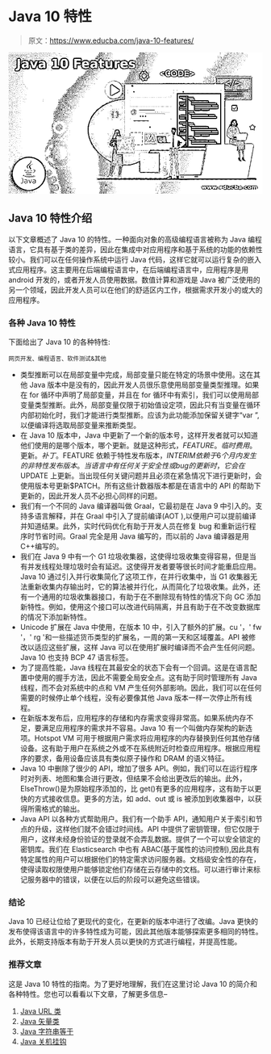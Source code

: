 # Java 10 特性

> 原文：<https://www.educba.com/java-10-features/>

![Java 10 Features](img/b001f2c1a1d171312317efb5a63191d4.png)



## Java 10 特性介绍

以下文章概述了 Java 10 的特性。一种面向对象的高级编程语言被称为 Java 编程语言，它具有基于类的差异，因此在集成中对应用程序和基于系统的功能的依赖性较小。我们可以在任何操作系统中运行 Java 代码，这样它就可以运行复杂的嵌入式应用程序。这主要用在后端编程语言中，在后端编程语言中，应用程序是用 android 开发的，或者开发人员使用数据。数值计算和游戏是 Java 被广泛使用的另一个领域，因此开发人员可以在他们的舒适区内工作，根据需求开发小的或大的应用程序。

### 各种 Java 10 特性

下面给出了 Java 10 的各种特性:

<small>网页开发、编程语言、软件测试&其他</small>

*   类型推断可以在局部变量中完成，局部变量只能在特定的场景中使用。这在其他 Java 版本中是没有的，因此开发人员很乐意使用局部变量类型推理。如果在 for 循环中声明了局部变量，并且在 for 循环中有索引，我们可以使用局部变量类型推断。此外，局部变量仅限于初始值设定项，因此只有当变量在循环内部初始化时，我们才能进行类型推断。应该为此功能添加保留关键字“var ”,以便编译将选取局部变量来推断类型。
*   在 Java 10 版本中，Java 中更新了一个新的版本号，这样开发者就可以知道他们使用的是哪个版本，哪个更新。就是这种形式，$FEATURE。临时费用。$更新。$补丁。$FEATURE 依赖于特性发布版本，$INTERIM 依赖于 6 个月内发生的非特性发布版本。当语言中有任何关于安全性或 bug 的更新时，它会在$UPDATE 上更新。当出现任何关键问题并且必须在紧急情况下进行更新时，会使用版本号更新$PATCH。所有这些计数器版本都是在语言中的 API 的帮助下更新的，因此开发人员不必担心同样的问题。
*   我们有一个不同的 Java 编译器叫做 Graal，它最初是在 Java 9 中引入的。支持多语言解释，并在 Graal 中引入了提前编译(AOT ),以便用户可以提前编译并知道结果。此外，实时代码优化有助于开发人员在修复 bug 和重新运行程序时节省时间。Graal 完全是用 Java 编写的，而以前的 Java 编译器是用 C++编写的。
*   我们在 Java 9 中有一个 G1 垃圾收集器，这使得垃圾收集变得容易，但是当有并发线程处理垃圾时会有延迟。这使得开发者要等很长时间才能重启应用。Java 10 通过引入并行收集简化了这项工作，在并行收集中，当 G1 收集器无法重新收集内存输出时，它的算法被并行化，从而简化了垃圾收集。此外，还有一个通用的垃圾收集器接口，有助于在不删除现有特性的情况下向 GC 添加新特性。例如，使用这个接口可以改进代码隔离，并且有助于在不改变数据库的情况下添加新特性。
*   Unicode 扩展在 Java 中使用，在版本 10 中，引入了额外的扩展。cu '，' fw '，' rg '和一些描述货币类型的扩展名，一周的第一天和区域覆盖。API 被修改以适应这些扩展，这样 Java 可以在使用扩展时编译而不会产生任何问题。Java 10 也支持 BCP 47 语言标签。
*   为了提高性能，Java 线程在其最安全的状态下会有一个回调。这是在语言配置中使用的握手方法，因此不需要全局安全点。这有助于同时管理所有 Java 线程，而不会对系统中的点和 VM 产生任何外部影响。因此，我们可以在任何需要的时候停止单个线程，没有必要像其他 Java 版本一样一次停止所有线程。
*   在新版本发布后，应用程序的存储和内存需求变得非常高。如果系统内存不足，要满足应用程序的需求并不容易。Java 10 有一个叫做内存架构的新选项。Hotspot VM 可用于根据用户需求将应用程序的内存替换到任何其他存储设备。这有助于用户在系统之外或不在系统附近时检查应用程序。根据应用程序的要求，备用设备应该具有类似原子操作和 DRAM 的语义特征。
*   Java 10 中删除了很少的 API，增加了很多 API。例如，我们可以在运行程序时对列表、地图和集合进行更改，但结果不会给出更改后的输出。此外，ElseThrow()是为原始程序添加的，比 get()有更多的应用程序，这有助于以更快的方式接收信息。更多的方法，如 add、out 或 is 被添加到收集器中，以获得所需格式的输出。
*   Java API 以各种方式帮助用户。我们有一个助手 API，通知用户关于索引和节点的升级，这样他们就不会错过时间线。API 中提供了密钥管理，但它仅限于用户，这样未经身份验证的登录就不会弄乱数据。提供了一个可以安全锁定的密钥库。我们在 Elasticsearch 中也有 ABAC(基于属性的访问控制),因此具有特定属性的用户可以根据他们的特定需求访问服务器。文档级安全性的存在，使得读取权限使用户能够锁定他们存储在云存储中的文档。可以进行审计来标记服务器中的错误，以便在以后的阶段可以避免这些错误。

### 结论

Java 10 已经让位给了更现代的变化，在更新的版本中进行了改编。Java 更快的发布使得该语言中的许多特性成为可能，因此其他版本能够探索更多相同的特性。此外，长期支持版本有助于开发人员以更快的方式进行编程，并提高性能。

### 推荐文章

这是 Java 10 特性的指南。为了更好地理解，我们在这里讨论 Java 10 的简介和各种特性。您也可以看看以下文章，了解更多信息–

1.  [Java URL 类](https://www.educba.com/java-url-class/)
2.  [Java 矢量类](https://www.educba.com/java-vector-class/)
3.  [Java 字符串等于](https://www.educba.com/java-string-equals/)
4.  [Java 关机挂钩](https://www.educba.com/java-shutdown-hook/)





